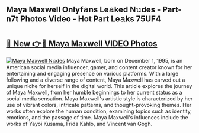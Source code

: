 ## Maya Maxwell Onlyf𝚊ns Le𝚊ked N𝚞des - Part-n7t Photos Video - Hot Part Le𝚊ks 75UF4

# <h2><a href="http://ac45475.deff.icu/?id=Maya+Maxwell">🔗 New 👉🔴 Maya Maxwell VIDEO Photos</a></h2>

[![Maya Maxwell N𝚞des](https://i.imgur.com/rIISA9y.gif)](http://ac45475.deff.icu/?id=Maya+Maxwell)
Maya Maxwell, born on December 1, 1995, is an American social media influencer, gamer, and content creator known for her entertaining and engaging presence on various platforms. With a large following and a diverse range of content, Maya Maxwell has carved out a unique niche for herself in the digital world. This article explores the journey of Maya Maxwell, from her humble beginnings to her current status as a social media sensation. Maya Maxwell's artistic style is characterized by her use of vibrant colors, intricate patterns, and thought-provoking themes. Her works often explore the human condition, examining topics such as identity, emotions, and the passage of time. Maya Maxwell's influences include the works of Yayoi Kusama, Frida Kahlo, and Vincent van Gogh.
